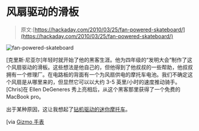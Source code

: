 # 风扇驱动的滑板

> 原文:[https://hackaday.com/2010/03/25/fan-powered-skateboard/](https://hackaday.com/2010/03/25/fan-powered-skateboard/)

![](../Images/75373ca15897361864f88aecd4a7fb41.png "fan-powered-skateboard")

[克里斯·尼亚尔]年轻时就开始了他的黑客生涯。他为四年级的“发明大会”制作了这个风扇驱动的滑板。这些想法是他自己的，但他得到了他叔叔的一些帮助，他叔叔拥有一个修理厂。在电路板的背面有一个为风扇供电的摩托车电池。我们不确定这个风扇是从哪里来的，但显然它可以以大约 3-5 英里/小时的速度推动骑手。[Chris]在 Ellen DeGeneres 秀上亮相后，从这个黑客那里获得了一个免费的 MacBook pro。

出于某种原因，这让我想起了[钻机驱动的迷你摩托车](http://hackaday.com/2008/07/24/drill-powered-mini-bike/)。

[via [Gizmo 手表](http://www.gizmowatch.com/entry/nine-year-old-kid-creates-a-fan-powered-skateboard/)